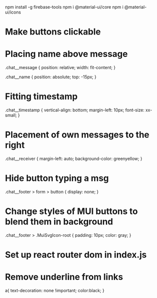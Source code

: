 npm install -g firebase-tools
npm i @material-ui/core
npm i @material-ui/icons

# Make buttons clickable

<IconButton>
    <SearchOutlined />
</IconButton>

# Placing name above message

.chat\_\_message {
position: relative;
width: fit-content;
}

.chat\_\_name {
position: absolute;
top: -15px;
}

# Fitting timestamp

.chat\_\_timestamp {
vertical-align: bottom;
margin-left: 10px;
font-size: xx-small;
}

# Placement of own messages to the right

.chat\_\_receiver {
margin-left: auto;
background-color: greenyellow;
}

# Hide button typing a msg

.chat\_\_footer > form > button {
display: none;
}

# Change styles of MUI buttons to blend them in background

.chat\_\_footer > .MuiSvgIcon-root {
padding: 10px;
color: gray;
}

# Set up react router dom in index.js

<BrowserRouter>
        <App />
</BrowserRouter>

# Remove underline from links

a{
text-decoration: none !important;
color:black;
}
